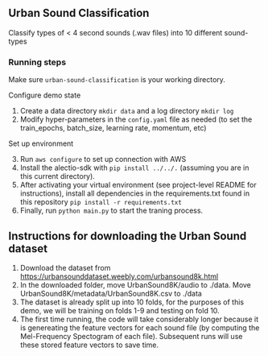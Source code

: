 ## Urban Sound Classification

Classify types of < 4 second sounds (.wav files) into 10 different sound-types

### Running steps

Make sure `urban-sound-classification` is your working directory. 

Configure demo state
1. Create a data directory `mkdir data` and a log directory `mkdir log`
2. Modify hyper-parameters in the `config.yaml` file as needed (to set the train_epochs, batch_size, learning rate, momentum, etc)

Set up environment

3. Run `aws configure` to set up connection with AWS
4. Install the alectio-sdk with `pip install ../../.` (assuming you are in this current directory).
5. After activating your virtual environment (see project-level README for instructions), install all dependencies in the requirements.txt found in this repository `pip install -r requirements.txt`
6. Finally, run `python main.py` to start the traning process. 

## Instructions for downloading the Urban Sound dataset
1. Download the dataset from https://urbansounddataset.weebly.com/urbansound8k.html
2. In the downloaded folder, move UrbanSound8K/audio to ./data. Move UrbanSound8K/metadata/UrbanSound8K.csv to ./data
3. The dataset is already split up into 10 folds, for the purposes of this demo, we will be training on folds 1-9 and testing on fold 10.
4. The first time running, the code will take considerably longer because it is genereating the feature vectors for each sound file (by computing the Mel-Frequency Spectogram of each file). Subsequent runs will use these stored feature vectors to save time. 
